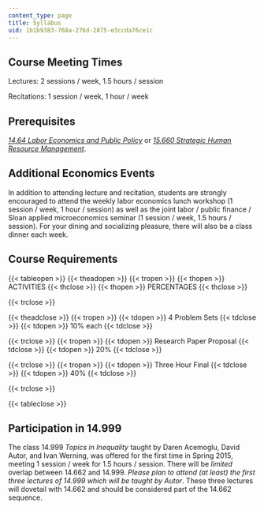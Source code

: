 ```yaml
---
content_type: page
title: Syllabus
uid: 1b1b9383-768a-276d-2875-e3ccda76ce1c
---
```


Course Meeting Times
--------------------

Lectures: 2 sessions / week, 1.5 hours / session

Recitations: 1 session / week, 1 hour / week

Prerequisites
-------------

[_14.64_ _Labor Economics and Public Policy_](/courses/14-64-labor-economics-and-public-policy-fall-2009) or [_15.660_ _Strategic Human Resource Management_](/courses/15-660-strategic-hr-management-spring-2003).

Additional Economics Events
---------------------------

In addition to attending lecture and recitation, students are strongly encouraged to attend the weekly labor economics lunch workshop (1 session / week, 1 hour / session) as well as the joint labor / public finance / Sloan applied microeconomics seminar (1 session / week, 1.5 hours / session). For your dining and socializing pleasure, there will also be a class dinner each week.

Course Requirements
-------------------

{{< tableopen >}}
{{< theadopen >}}
{{< tropen >}}
{{< thopen >}}
ACTIVITIES
{{< thclose >}}
{{< thopen >}}
PERCENTAGES
{{< thclose >}}

{{< trclose >}}

{{< theadclose >}}
{{< tropen >}}
{{< tdopen >}}
4 Problem Sets
{{< tdclose >}}
{{< tdopen >}}
10% each
{{< tdclose >}}

{{< trclose >}}
{{< tropen >}}
{{< tdopen >}}
Research Paper Proposal
{{< tdclose >}}
{{< tdopen >}}
20%
{{< tdclose >}}

{{< trclose >}}
{{< tropen >}}
{{< tdopen >}}
Three Hour Final
{{< tdclose >}}
{{< tdopen >}}
40%
{{< tdclose >}}

{{< trclose >}}

{{< tableclose >}}

Participation in 14.999
-----------------------

The class 14.999 _Topics in Inequality_ taught by Daren Acemoglu, David Autor, and Ivan Werning, was offered for the first time in Spring 2015, meeting 1 session / week for 1.5 hours / session. There will be _limited_ overlap between 14.662 and 14.999. _Please plan to attend (at least) the first three lectures of 14.999 which will be taught by Autor_. These three lectures will dovetail with 14.662 and should be considered part of the 14.662 sequence.